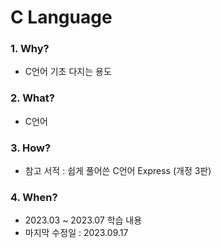 # C Language

### 1. Why? 
  - C언어 기초 다지는 용도        

### 2. What? 
  - C언어

### 3. How?
  - 참고 서적 : 쉽게 풀어쓴 C언어 Express (개정 3판)

### 4. When?
  - 2023.03 ~ 2023.07 학습 내용
  - 마지막 수정일 : 2023.09.17
